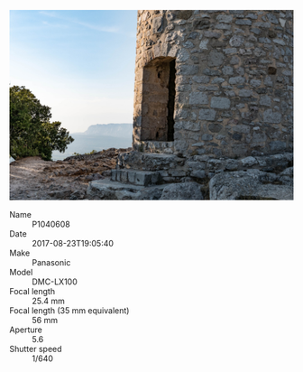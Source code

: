 [![P1040608](/photos/hd/P1040608.jpg)](/photos/full/P1040608.jpg?raw=true)

<dl>
  <dt>Name</dt>
  <dd>P1040608</dd>
  <dt>Date</dt>
  <dd>2017-08-23T19:05:40</dd>
  <dt>Make</dt>
  <dd>Panasonic</dd>
  <dt>Model</dt>
  <dd>DMC-LX100</dd>
  <dt>Focal length</dt>
  <dd>25.4 mm</dd>
  <dt>Focal length (35 mm equivalent)</dt>
  <dd>56 mm</dd>
  <dt>Aperture</dt>
  <dd>5.6</dd>
  <dt>Shutter speed</dt>
  <dd>1/640</dd>
</dl>
